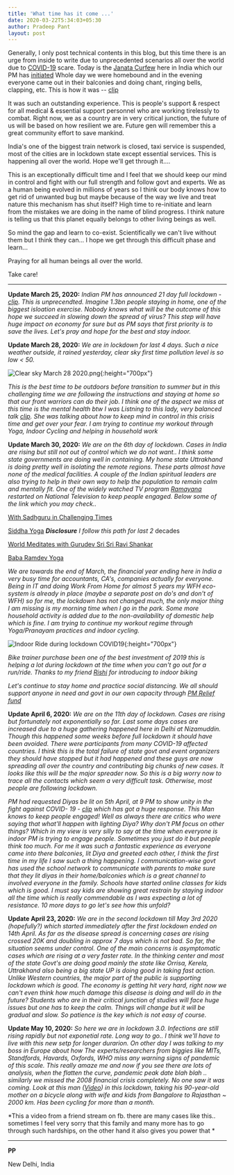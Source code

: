 ```yaml
---
title: 'What time has it come ...'
date: 2020-03-22T5:34:03+05:30
author: Pradeep Pant
layout: post
---
```


Generally, I only post technical contents in this blog, but this time there is an urge from inside to write due to unprecedented scenarios all over the world due to [COVID-19](https://en.wikipedia.org/wiki/Coronavirus_disease_2019) scare. Today is the [Janata Curfew](https://en.wikipedia.org/wiki/Janata_Curfew) here in India which our PM has [initiated](https://www.youtube.com/watch?v=R9SRmRMv64s) Whole day we were homebound and in the evening everyone came out in their balconies and doing chant, ringing bells, clapping, etc. This is how it was -- [clip](https://www.youtube.com/watch?v=3qWixB_Mm9g) 

It was such an outstanding experience. This is people's support & respect for all medical & essential support personnel who are working tirelessly to combat. Right now, we as a country are in very critical junction, the future of us will be based on how resilient we are. Future gen will remember this a great community effort to save mankind.

India's one of the biggest train network is closed, taxi service is suspended, most of the cities are in lockdown state except essential services. This is happening all over the world. Hope we'll get through it.... 

This is an exceptionally difficult time and I feel that we should keep our mind in control and fight with our full strength and follow govt and experts. We as a human being evolved in millions of years so I think our body knows how to get rid of unwanted bug but maybe because of the way we live and treat nature this mechanism has shut itself? High time to re-initiate and learn from the mistakes we are doing in the name of blind progress. I think nature is telling us that this planet equally belongs to other living beings as well. 

So mind the gap and learn to co-exist. Scientifically we can't live without them but I think they can... I hope we get through this difficult phase and learn...

Praying for all human beings all over the world.

Take care!

___

**Update March 25, 2020:** _Indian PM has announced 21 day full lockdown -  [clip](https://www.youtube.com/watch?v=4yYoR6KmNEU). This is unprecendted. Imagine 1.3bn people staying in home, one of the biggest isloation exercise. Nobody knows what will be the outcome of this hope we succeed in slowing down the spread of virus? This step will have huge impact on economy for sure but as PM says that first priority is to save the lives. Let's pray and hope for the best and stay indoor._

**Update March 28, 2020:** *We are in lockdown for last 4 days. Such a nice weather outside, it rained yesterday, clear sky first time pollution level is so low < 50.*

![Clear sky March 28 2020.png](\data\images\clear_sky_delhi_march_2020.jpeg){:height="700px"}

*This is the best time to be outdoors before transition to summer but in this challenging time we are following the instructions and staying at home so that our front warriors can do their job. I think one of the aspect we miss at this time is the mental health btw I was Listning to this lady, very balanced talk [clip](https://youtu.be/a3MsgIo0w54). She was talking about how to keep mind in control in this crisis time and get over your fear. I am trying to continue my workout through Yoga, Indoor Cycling and helping in household work*

**Update March 30, 2020:** *We are on the 6th day of lockdown. Cases in India are rising but still not out of control which we do not want.. I think some state governments are doing well in containing. My home state Uttrakhand is doing pretty well in isolating the remote regions. These parts almost have none of the medical facilities. A couple of the Indian spiritual leaders are also trying to help in their own way to help the population to remain calm and mentally fit. One of the widely watched TV program [Ramayana](https://doordarshan.gov.in/ddnational/ramayan-0) restarted on National Television to keep people engaged. Below some of the link which you may check..* 

[With Sadhguru in Challenging Times](https://www.youtube.com/channel/UCcYzLCs3zrQIBVHYA1sK2sw)

[Siddha Yoga](https://www.siddhayoga.org/)     _**Disclosure** I follow this path for last 2_ decades 

[World Meditates with Gurudev Sri Sri Ravi Shankar](https://www.youtube.com/watch?v=gSTZZzPFW20)

[Baba Ramdev Yoga](https://www.youtube.com/user/TheBHARATSWABHIMAN)

*We are towards the end of March, the financial year ending here in India a very busy time for accountants, CA's, companies actually for everyone. Being in IT and doing Work From Home for almost 5 years my WFH eco-system is already in place (maybe a separate post on do's and don't of WFH) so for me, the lockdown has not changed much, the only major thing I am missing is my morning time when I go in the park. Some more household activity is added due to the non-availability of domestic help which is fine. I am trying to continue my workout regime through Yoga/Pranayam practices and indoor cycling.*


![Indoor Ride during lockdown COVID19](\data\images\Ride_20200329.PNG){:height="700px"}


*Bike trainer purchase been one of the best investment of 2019 this is helping a lot during lockdown at the time when you can't go out for a run/ride. Thanks to my friend [Rishi](https://jigyasu.com/) for introducing to indoor biking*

*Let's continue to stay home and practice social distancing. We all should support anyone in need and govt in our own capacity through [PM Relief fund](https://www.pmindia.gov.in/en/#)*

**Update April 6, 2020:** *We are on the 11th day of lockdown. Cases are rising but fortunately not exponentially so far. Last some days cases are increased due to a huge gathering happened here in Delhi at Nizamuddin. Though this happened some weeks before full lockdown it should have been avoided. There were participants from many COVID-19 affected countries. I think this is the total failure of state govt and event organizers they should have stopped but it had happened and these guys are now spreading all over the country and contributing big chunks of new cases. It looks like this will be the major spreader now.  So this is a big worry now to trace all the contacts which seem a very difficult task. Otherwise, most people are following lockdown.*

*PM had requested Diyas be lit on 5th April, at 9 PM to show unity in the fight against COVID- 19 - [clip](https://www.ndtv.com/india-news/india-lights-lamps-to-show-unity-in-fight-against-covid-19-2206576?pfrom=home-bigstory) which has got a huge response. This Man knows to keep people engaged! Well as always there are critics who were saying that what'll happen with lighting Diya? Why don't PM focus on other things? Which in my view is very silly to say at the time when everyone is indoor PM is trying to engage people. Sometimes you just do it but people think too much. For me it was such a fantastic experience as everyone came into there balconies, lit Diya and greeted each other, I think the first time in my life I saw such a thing happening. I communication-wise govt has used the school network to communicate with parents to make sure that they lit diyas in their home/balconies which is a great channel to involved everyone in the family. Schools have started online classes for kids which is good. I must say kids are showing great restrain by staying indoor all the time which is really commendable as I was expecting a lot of resistance. 10 more days to go let's see how this unfold?* 

**Update April 23, 2020:** *We are in the second lockdown till May 3rd 2020 (hopefully?) which started immediately after the first lockdown ended on 14th April. As far as the disease spread is concerning cases are rising crossed 20K and doubling in approx 7 days which is not bad. So far, the situation seems under control. One of the main concerns is asymptomatic cases which are rising at a very faster rate. In the thinking center and most of the state Govt's are doing good mainly the state like Orrisa, Kerela, Uttrakhand also being a big state UP is doing good in taking fast action. Unlike Western countries, the major part of the public is supporting lockdown which is good. The economy is getting hit very hard, right now we can't even think how much damage this disease is doing and will do in the future? Students who are in their critical junction of studies will face huge issues but one has to keep the calm. Things will change but it will be gradual and slow. So patience is the key which is not easy of course.* 

**Update May 10, 2020:** *So here we are in lockdown 3.0. Infections are still rising rapidly but not exponetial rate. Long way to go.. I think we'll have to live with this new setp for longer durarion. On other day I was talking to my boss in Europe about how The experts/researchers from biggies like MITs, Standfords, Havards, Oxfords, WHO miss any warning signs of pandemic of this scale. This really amaze me and now if you see there are lots of analysis, when the flatten the curve, pandemic peak date blah blah .. similarly we missed the 2008 financial crisis completely.  No one saw it was coming.* 
*Look at this man ([Video](https://www.facebook.com/vinay.k.jha/videos/10219945625963737/)) in this lockdown, taking his 90-year-old mother on a bicycle along with wife and kids from Bangalore to Rajasthan ~ 2000 km. Has been cycling for more than a month.*

*This a video from a friend stream on fb. there are many cases like this.. sometimes I feel very sorry that this family and many more has to go through such hardships, on the other hand it also gives you power that *

___

**PP**
 
New Delhi, India
